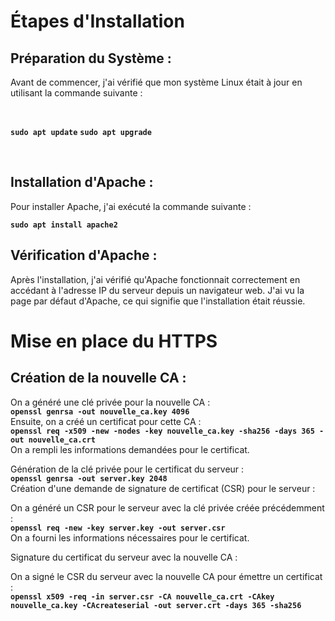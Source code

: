# Étapes d'Installation

## Préparation du Système :
Avant de commencer, j'ai vérifié que mon système Linux était à jour en utilisant la commande suivante :

</br>

**`sudo apt update`**
**`sudo apt upgrade`**

</br>

## Installation d'Apache :
Pour installer Apache, j'ai exécuté la commande suivante :

**`sudo apt install apache2`**

## Vérification d'Apache :
Après l'installation, j'ai vérifié qu'Apache fonctionnait correctement en accédant à l'adresse IP du serveur depuis un navigateur web. J'ai vu la page par défaut d'Apache, ce qui signifie que l'installation était réussie.

# Mise en place du HTTPS

## Création de la nouvelle CA :

On a généré une clé privée pour la nouvelle CA :
</br>
**`openssl genrsa -out nouvelle_ca.key 4096`**
</br>
Ensuite, on a créé un certificat pour cette CA :
</br>
**`openssl req -x509 -new -nodes -key nouvelle_ca.key -sha256 -days 365 -out nouvelle_ca.crt`**
</br>
On a rempli les informations demandées pour le certificat.

Génération de la clé privée pour le certificat du serveur :
</br>
**`openssl genrsa -out server.key 2048`**
</br>
Création d'une demande de signature de certificat (CSR) pour le serveur :

On a généré un CSR pour le serveur avec la clé privée créée précédemment :
</br>
**`openssl req -new -key server.key -out server.csr`**
</br>
On a fourni les informations nécessaires pour le certificat.

Signature du certificat du serveur avec la nouvelle CA :

On a signé le CSR du serveur avec la nouvelle CA pour émettre un certificat :
</br>
**`openssl x509 -req -in server.csr -CA nouvelle_ca.crt -CAkey nouvelle_ca.key -CAcreateserial -out server.crt -days 365 -sha256`**
</br>



